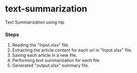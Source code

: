 # text-summarization
Text Summarization using nlp

### Steps 
1. Reading the "Input.xlsx" file.
2. Extracting the article content for each url in "Input.xlsx" file.
3. Saving each article in a new file.
4. Performing text summarization for each file.
5. Generated "output.xlsx" summary file. 
